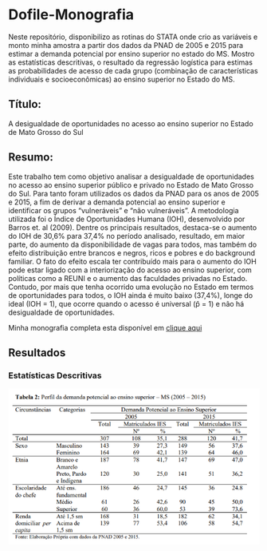 # Dofile-Monografia
Neste repositório, disponibilizo as rotinas do STATA onde crio as variáveis e monto minha amostra a partir dos dados da PNAD de 2005 e 2015 para estimar a demanda potencial por ensino superior no estado do MS. Mostro as estatísticas descritivas, o resultado da regressão logística para estimas as probabilidades de acesso de cada grupo (combinação de características individuais e socioeconômicas) ao ensino superior no Estado do MS.


## Título: 

A desigualdade de oportunidades no acesso ao ensino superior no Estado de Mato Grosso do Sul


## Resumo:


Este trabalho tem como objetivo analisar a desigualdade de oportunidades no acesso ao ensino
superior público e privado no Estado de Mato Grosso do Sul. Para tanto foram utilizados os
dados da PNAD para os anos de 2005 e 2015, a fim de derivar a demanda potencial ao ensino
superior e identificar os grupos “vulneráveis” e “não vulneráveis”. A metodologia utilizada
foi o Índice de Oportunidades Humana (IOH), desenvolvido por Barros et. al (2009). Dentre
os principais resultados, destaca-se o aumento do IOH de 30,6% para 37,4% no período
analisado, resultado, em maior parte, do aumento da disponibilidade de vagas para todos, mas
também do efeito distribuição entre brancos e negros, ricos e pobres e do background
familiar. O fato do efeito escala ter contribuído mais para o aumento do IOH pode estar ligado
com a interiorização do acesso ao ensino superior, com políticas como a REUNI e o aumento
das faculdades privadas no Estado. Contudo, por mais que tenha ocorrido uma evolução no
Estado em termos de oportunidades para todos, o IOH ainda é muito baixo (37,4%), longe do
ideal (IOH = 1), que ocorre quando o acesso é universal (p̂ = 1) e não há desigualdade de
oportunidades.

Minha monografia completa esta disponível em [clique aqui](https://repositorio.ufgd.edu.br/jspui/handle/prefix/2925)


## Resultados

### Estatísticas Descritivas 

![Isso é uma imagem](https://github.com/iamtheleos/Dofile-Monografia/blob/main/estat_descr.PNG)
